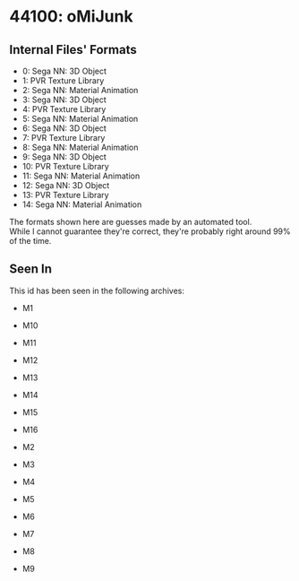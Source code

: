 # 44100: oMiJunk



## Internal Files' Formats
- 0: Sega NN: 3D Object
- 1: PVR Texture Library
- 2: Sega NN: Material Animation
- 3: Sega NN: 3D Object
- 4: PVR Texture Library
- 5: Sega NN: Material Animation
- 6: Sega NN: 3D Object
- 7: PVR Texture Library
- 8: Sega NN: Material Animation
- 9: Sega NN: 3D Object
- 10: PVR Texture Library
- 11: Sega NN: Material Animation
- 12: Sega NN: 3D Object
- 13: PVR Texture Library
- 14: Sega NN: Material Animation

The formats shown here are guesses made by an automated tool.  
While I cannot guarantee they're correct, they're probably right around 99% of the time.

## Seen In

This id has been seen in the following archives:  

- M1  

- M10  

- M11  

- M12  

- M13  

- M14  

- M15  

- M16  

- M2  

- M3  

- M4  

- M5  

- M6  

- M7  

- M8  

- M9  
